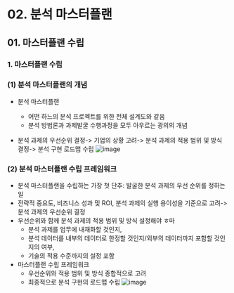 # 02. 분석 마스터플랜
## 01. 마스터플랜 수립
### 1. 마스터플랜 수립
### (1) 분석 마스터플랜의 개념
* 분석 마스터플랜
    * 어떤 하느의 분석 프로젝트를 위한 전체 설계도와 같음
    * 분석 방법론과 과제발굴 수행과정을 모두 아우르는 광의의 개념

* 분석 과제의 우선순위 결정-> 기업의 상황 고려-> 분석 과제의 적용 범위 및 방식 결정-> 분석 구현 로드맵 수립
![image](https://github.com/qlkdkd/2-winter/assets/71871927/04d4b96a-1d59-45ae-892f-679a54191851)

### (2) 분석 마스터플랜 수립 프레임워크
* 분석 마스터플랜을 수립하는 가장 첫 단추: 발굴한 분석 과제의 우선 순위를 정하는 일
* 전략적 중요도, 비즈니스 성과 및 ROI, 분석 과제의 실행 용이성을 기준으로 고려-> 분석 과제의 우선순위 결정
* 우선순위와 함께 분석 과제의 적용 범위 및 방식 설정해야 ㅎ마
    * 분석 과제를 업무에 내재화할 것인지,
    * 분석 데이터를 내부의 데이터로 한정할 것인지/외부의 데이터까지 포함할 것인지의 여부,
    * 기술의 적용 수준까지의 설정 포함
* 마스터플랜 수립 프레임워크
    * 우선순위와 적용 범위 및 방식 종합적으로 고려
    * 최종적으로 분석 구현의 로드맵 수립
![image](https://github.com/qlkdkd/2-winter/assets/71871927/f2a39e89-1cb9-49cc-bde7-d0131d4811aa)

